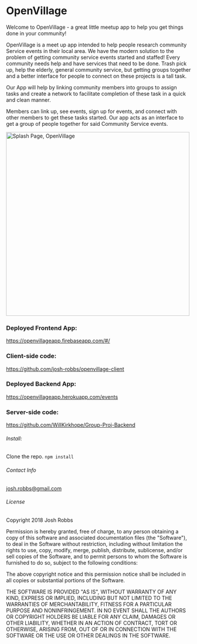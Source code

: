 # OpenVillage

Welcome to OpenVillage - a great little meetup app to help you get things done in your community!

OpenVillage is a meet up app intended to help people research community Service events in their local area.
We have the modern solution to the problem of getting community service events started and staffed! Every community needs help and have services that need to be done. Trash pick up, help the elderly, general community service, but getting groups together and a better interface for people to connect on these projects is a tall task.

Our App will help by linking community members into groups to assign tasks and create a network to facilitate completion of these task in a quick and clean manner.

Members can link up, see events, sign up for events, and connect with other members to get these tasks started. Our app acts as an interface to get a group of people together for said Community Service events.


<img src="https://github.com/josh-robbs/openvillage-client/blob/master/src/assets/openvillage.png" alt="Splash Page, OpenVillage" width="500"/>


### Deployed Frontend App:
https://openvillageapp.firebaseapp.com/#/

### Client-side code:
https://github.com/josh-robbs/openvillage-client

### Deployed Backend App:
https://openvillageapp.herokuapp.com/events

### Server-side code:
https://github.com/WillKirkhope/Group-Proj-Backend



###### Install:
Clone the repo.
`npm install`


###### Contact Info
josh.robbs@gmail.com


###### License
Copyright 2018 Josh Robbs

Permission is hereby granted, free of charge, to any person obtaining a copy of this software and associated documentation files (the "Software"), to deal in the Software without restriction, including without limitation the rights to use, copy, modify, merge, publish, distribute, sublicense, and/or sell copies of the Software, and to permit persons to whom the Software is furnished to do so, subject to the following conditions:

The above copyright notice and this permission notice shall be included in all copies or substantial portions of the Software.

THE SOFTWARE IS PROVIDED "AS IS", WITHOUT WARRANTY OF ANY KIND, EXPRESS OR IMPLIED, INCLUDING BUT NOT LIMITED TO THE WARRANTIES OF MERCHANTABILITY, FITNESS FOR A PARTICULAR PURPOSE AND NONINFRINGEMENT. IN NO EVENT SHALL THE AUTHORS OR COPYRIGHT HOLDERS BE LIABLE FOR ANY CLAIM, DAMAGES OR OTHER LIABILITY, WHETHER IN AN ACTION OF CONTRACT, TORT OR OTHERWISE, ARISING FROM, OUT OF OR IN CONNECTION WITH THE SOFTWARE OR THE USE OR OTHER DEALINGS IN THE SOFTWARE.